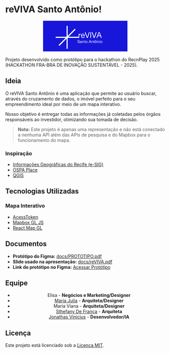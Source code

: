 # reVIVA Santo Antônio!

<div align="center">
  <img src="public/logo.jpg" alt="Logo do Projeto">
</div>

Projeto desenvolvido como protótipo para o hackathon do RecnPlay 2025 (HACKATHON FRA-BRA DE INOVAÇÃO SUSTENTÁVEL - 2025).

## Ideia

O reVIVA Santo Antônio é uma aplicação que permite ao usuário buscar, através do cruzamento de dados, o imóvel perfeito para o seu empreendimento ideal por meio de um mapa interativo.

Nosso objetivo é entregar todas as informações já coletadas pelos órgãos responsáveis ao investidor, otimizando sua tomada de decisão.

> **Nota:** Este projeto é apenas uma representação e não está conectado a nenhuma API além das APIs de pesquisa e do Mapbox para o funcionamento do mapa.

### Inspiração

- [Informações Geográficas do Recife (e-SIG)](https://www2.recife.pe.gov.br/servico/informacoes-geograficas-do-recife-esig)
- [OSPA Place](https://www.ospa.place/)
- [QGIS](https://qgis.org/)

## Tecnologias Utilizadas

### Mapa Interativo
- [AcessToken](https://console.mapbox.com/account/access-tokens/)
- [Mapbox GL JS](https://docs.mapbox.com/mapbox-gl-js/api/)
- [React Map GL](https://visgl.github.io/react-map-gl/)

## Documentos

- **Protótipo do Figma:** [docs/PROTOTIPO.pdf](docs/PROTOTIPO.pdf)
- **Slide usado na apresentação:** [docs/reVIVA.pdf](docs/reVIVA.pdf)
- **Link do protótipo no Figma:** [Acessar Protótipo](https://www.figma.com/proto/gLib3130WRGDICWLWx8XES/HACKA-PROTOTIPO?node-id=155-12&t=bLHXdmiKtZbzZMxP-1)

## Equipe

<div align="center">
  <ul>
    <li>Elisa - <strong>Negócios e Marketing/Designer</strong></li>
    <li><a href="https://www.linkedin.com/in/-majujab">Maria Julia</a> - <strong>Arquiteta/Designer</strong></li>
    <li>Maria Viana - <strong>Arquiteta/Designer</strong></li>
    <li><a href="https://www.linkedin.com/in/sthefany-de-fran%C3%A7a-lima-672b54147/">Sthefany De França</a> - <strong>Arquiteta</strong></li>
    <li><a href="https://www.linkedin.com/in/-jonathasvinicius/">Jonathas Vinicius</a> - <strong>Desenvolvedor/IA</strong></li>
  </ul>
</div>

## Licença

Este projeto está licenciado sob a [Licença MIT](LICENSE).
